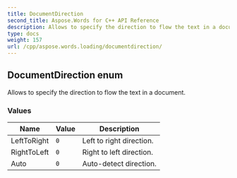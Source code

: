 ```yaml
---
title: DocumentDirection
second_title: Aspose.Words for C++ API Reference
description: Allows to specify the direction to flow the text in a document. 
type: docs
weight: 157
url: /cpp/aspose.words.loading/documentdirection/
---
```

## DocumentDirection enum


Allows to specify the direction to flow the text in a document.

### Values

| Name | Value | Description |
| --- | --- | --- |
| LeftToRight | `0` | Left to right direction. |
| RightToLeft | `0` | Right to left direction. |
| Auto | `0` | Auto-detect direction. |

